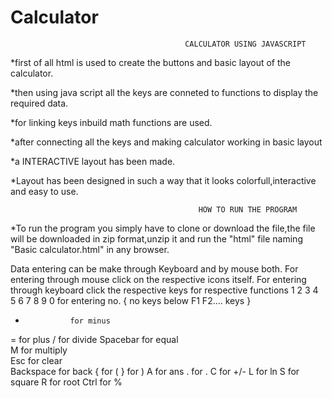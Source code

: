 # Calculator
                                           CALCULATOR USING JAVASCRIPT

*first of all html is used to create the buttons and basic layout of the calculator.

*then using java script all the keys are conneted to functions to display the required data.

*for linking keys inbuild math functions are used.

*after connecting all the keys and making calculator working in basic layout

*a INTERACTIVE layout has been made.

*Layout has been designed in such a way that it looks colorfull,interactive and easy to use.
    
    
    
    
                                              HOW TO RUN THE PROGRAM
*To run the program you simply have to clone or download the file,the file will be downloaded in zip format,unzip it and run the "html" file naming "Basic calculator.html" in any browser.
                                              
Data entering can be make through Keyboard and by mouse both.
For entering through mouse click on the respective icons itself.
For entering through keyboard click the respective keys for respective functions
1 2 3 4 5 6 7 8 9 0 for entering no.   { no keys below F1 F2.... keys  }
-               for minus
=               for plus
/               for divide
Spacebar        for equal     
M               for multiply                   
Esc             for clear                               
Backspace       for back
{               for (
}               for )
A               for ans
.               for .
C               for +/-
L               for ln
S               for square
R               for root
Ctrl            for %
